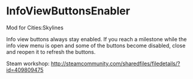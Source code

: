 # InfoViewButtonsEnabler

Mod for Cities:Skylines

Info view buttons always stay enabled. If you reach a milestone while the info view menu is open and some of the buttons become disabled, close and reopen it to refresh the buttons.

Steam workshop: http://steamcommunity.com/sharedfiles/filedetails/?id=409809475

